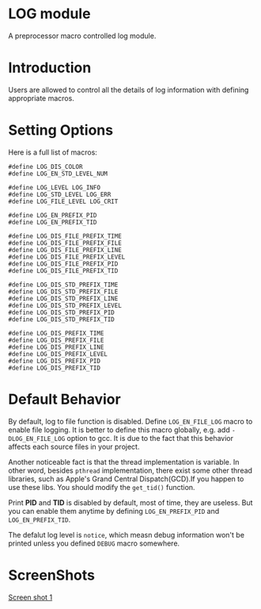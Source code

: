 # LOG module

A preprocessor macro controlled log module.

# Introduction
Users are allowed to control all the details of log information with defining
appropriate macros.

# Setting Options

Here is a full list of macros:

```
#define LOG_DIS_COLOR
#define LOG_EN_STD_LEVEL_NUM

#define LOG_LEVEL LOG_INFO
#define LOG_STD_LEVEL LOG_ERR
#define LOG_FILE_LEVEL LOG_CRIT

#define LOG_EN_PREFIX_PID
#define LOG_EN_PREFIX_TID

#define LOG_DIS_FILE_PREFIX_TIME
#define LOG_DIS_FILE_PREFIX_FILE
#define LOG_DIS_FILE_PREFIX_LINE
#define LOG_DIS_FILE_PREFIX_LEVEL
#define LOG_DIS_FILE_PREFIX_PID
#define LOG_DIS_FILE_PREFIX_TID

#define LOG_DIS_STD_PREFIX_TIME
#define LOG_DIS_STD_PREFIX_FILE
#define LOG_DIS_STD_PREFIX_LINE
#define LOG_DIS_STD_PREFIX_LEVEL
#define LOG_DIS_STD_PREFIX_PID
#define LOG_DIS_STD_PREFIX_TID

#define LOG_DIS_PREFIX_TIME
#define LOG_DIS_PREFIX_FILE
#define LOG_DIS_PREFIX_LINE
#define LOG_DIS_PREFIX_LEVEL
#define LOG_DIS_PREFIX_PID
#define LOG_DIS_PREFIX_TID
```
# Default Behavior

By default, log to file function is disabled. Define `LOG_EN_FILE_LOG`
macro to enable file logging. It is better to define this macro globally,
e.g. add `-DLOG_EN_FILE_LOG` option to gcc. It is due to the fact that
this behavior affects each source files in your project.

Another noticeable fact is that the thread implementation is variable.
In other word, besides `pthread` implementation, there exist some other
thread libraries, such as Apple's Grand Central Dispatch(GCD).If you
happen to use these libs. You should modify the `get_tid()` function.

Print **PID** and **TID** is disabled by default, most of time, they are
useless. But you can enable them anytime by defining `LOG_EN_PREFIX_PID`
and `LOG_EN_PREFIX_TID`.

The defalut log level is `notice`, which measn debug information won't be
printed unless you defined `DEBUG` macro somewhere.


# ScreenShots

[Screen shot 1](pics/log1.png)



